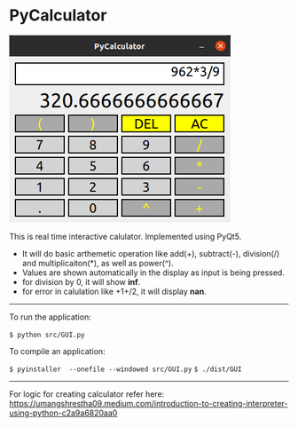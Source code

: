 # PyCalculator
![plot](./docs/img.png)

This is real time interactive calulator. Implemented using  PyQt5.
* It will do basic arthemetic operation like add(+), subtract(-), division(/) and multiplicaiton(*), as well as power(^).
* Values are shown automatically in the display as input is being pressed.
* for division by 0, it will show <b>inf</b>.
* for error in calulation like +1+/2, it will display <b>nan</b>.


---
To run the application:

`$ python src/GUI.py`

To compile an application:

`$ pyinstaller  --onefile --windowed src/GUI.py` 
`$ ./dist/GUI`
___


For logic for creating calculator refer here: 
https://umangshrestha09.medium.com/introduction-to-creating-interpreter-using-python-c2a9a6820aa0



